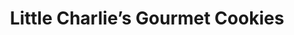 ---
title: "Little Charlie’s Gourmet Cookies"
url: /pittsburg/little-charlies-gourmet-cookies/
shop: Bäckerei
---